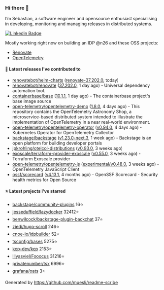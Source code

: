 ### Hi there 👋

I’m Sebastian, a software engineer and opensource enthusiast specialising in developing, monitoring and managing releases in distributed systems.    

[![Linkedin Badge](https://img.shields.io/badge/-LinkedIn-blue?style=flat&logo=Linkedin&logoColor=white&link=https://www.linkedin.com/in/sebastian-poxhofer/)](https://www.linkedin.com/in/sebastian-poxhofer/)

Mostly working right now on building an IDP @n26 and these OSS projects:
- [Renovate](https://github.com/renovatebot/renovate)
- [OpenTelemetry](https://github.com/open-telemetry)



#### 🚀 Latest releases I've contributed to

- [renovatebot/helm-charts](https://github.com/renovatebot/helm-charts) ([renovate-37.202.0](https://github.com/renovatebot/helm-charts/releases/tag/renovate-37.202.0), today)
- [renovatebot/renovate](https://github.com/renovatebot/renovate) ([37.202.0](https://github.com/renovatebot/renovate/releases/tag/37.202.0), 1 day ago) - Universal dependency automation tool.
- [containerbase/base](https://github.com/containerbase/base) ([10.1.1](https://github.com/containerbase/base/releases/tag/10.1.1), 1 day ago) - The containerbase project&#39;s base image source
- [open-telemetry/opentelemetry-demo](https://github.com/open-telemetry/opentelemetry-demo) ([1.8.0](https://github.com/open-telemetry/opentelemetry-demo/releases/tag/1.8.0), 4 days ago) - This repository contains the OpenTelemetry Astronomy Shop, a microservice-based distributed system intended to illustrate the implementation of OpenTelemetry in a near real-world environment.
- [open-telemetry/opentelemetry-operator](https://github.com/open-telemetry/opentelemetry-operator) ([v0.94.0](https://github.com/open-telemetry/opentelemetry-operator/releases/tag/v0.94.0), 4 days ago) - Kubernetes Operator for OpenTelemetry Collector
- [backstage/backstage](https://github.com/backstage/backstage) ([v1.23.0-next.3](https://github.com/backstage/backstage/releases/tag/v1.23.0-next.3), 1 week ago) - Backstage is an open platform for building developer portals
- [jpkrohling/otelcol-distributions](https://github.com/jpkrohling/otelcol-distributions) ([v0.93.0](https://github.com/jpkrohling/otelcol-distributions/releases/tag/v0.93.0), 3 weeks ago)
- [exoscale/terraform-provider-exoscale](https://github.com/exoscale/terraform-provider-exoscale) ([v0.55.0](https://github.com/exoscale/terraform-provider-exoscale/releases/tag/v0.55.0), 3 weeks ago) - Terraform Exoscale provider
- [open-telemetry/opentelemetry-js](https://github.com/open-telemetry/opentelemetry-js) ([experimental/v0.48.0](https://github.com/open-telemetry/opentelemetry-js/releases/tag/experimental/v0.48.0), 3 weeks ago) - OpenTelemetry JavaScript Client
- [ossf/scorecard](https://github.com/ossf/scorecard) ([v4.13.1](https://github.com/ossf/scorecard/releases/tag/v4.13.1), 4 months ago) - OpenSSF Scorecard - Security health metrics for Open Source

#### ⭐ Latest projects I've starred

- [backstage/community-plugins](https://github.com/backstage/community-plugins) 16⭐
- [jesseduffield/lazydocker](https://github.com/jesseduffield/lazydocker) 32412⭐
- [benwilcock/backstage-plugin-backchat](https://github.com/benwilcock/backstage-plugin-backchat) 37⭐
- [zjedi/hugo-scroll](https://github.com/zjedi/hugo-scroll) 246⭐
- [cnoe-io/idpbuilder](https://github.com/cnoe-io/idpbuilder) 52⭐
- [tsconfig/bases](https://github.com/tsconfig/bases) 5275⭐
- [kcp-dev/kcp](https://github.com/kcp-dev/kcp) 2153⭐
- [lllyasviel/Fooocus](https://github.com/lllyasviel/Fooocus) 31216⭐
- [privatenumber/tsx](https://github.com/privatenumber/tsx) 6996⭐
- [grafana/oats](https://github.com/grafana/oats) 3⭐



Generated by https://github.com/muesli/readme-scribe
